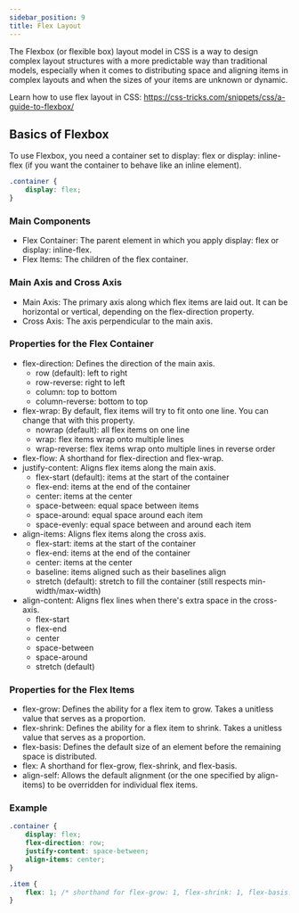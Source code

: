 ```yaml
---
sidebar_position: 9
title: Flex Layout
---
```


The Flexbox (or flexible box) layout model in CSS is a way to design complex layout structures with a more predictable
way than traditional models, especially when it comes to distributing space and aligning items in complex layouts and
when the sizes of your items are unknown or dynamic.

Learn how to use flex layout in CSS: https://css-tricks.com/snippets/css/a-guide-to-flexbox/

## Basics of Flexbox

To use Flexbox, you need a container set to display: flex or display: inline-flex (if you want the container to behave
like an inline element).

```css
.container {
    display: flex;
}
```

### Main Components

+ Flex Container: The parent element in which you apply display: flex or display: inline-flex.
+ Flex Items: The children of the flex container.

### Main Axis and Cross Axis

+ Main Axis: The primary axis along which flex items are laid out. It can be horizontal or vertical, depending on the
  flex-direction property.
+ Cross Axis: The axis perpendicular to the main axis.

### Properties for the Flex Container

+ flex-direction: Defines the direction of the main axis.
  + row (default): left to right
  + row-reverse: right to left
  + column: top to bottom
  + column-reverse: bottom to top
+ flex-wrap: By default, flex items will try to fit onto one line. You can change that with this property.
  + nowrap (default): all flex items on one line
  + wrap: flex items wrap onto multiple lines
  + wrap-reverse: flex items wrap onto multiple lines in reverse order
+ flex-flow: A shorthand for flex-direction and flex-wrap.
+ justify-content: Aligns flex items along the main axis.
  + flex-start (default): items at the start of the container
  + flex-end: items at the end of the container
  + center: items at the center
  + space-between: equal space between items
  + space-around: equal space around each item
  + space-evenly: equal space between and around each item
+ align-items: Aligns flex items along the cross axis.
  + flex-start: items at the start of the container
  + flex-end: items at the end of the container
  + center: items at the center
  + baseline: items aligned such as their baselines align
  + stretch (default): stretch to fill the container (still respects min-width/max-width)
+ align-content: Aligns flex lines when there's extra space in the cross-axis.
  + flex-start
  + flex-end
  + center
  + space-between
  + space-around
  + stretch (default)

### Properties for the Flex Items

+ flex-grow: Defines the ability for a flex item to grow. Takes a unitless value that serves as a proportion.
+ flex-shrink: Defines the ability for a flex item to shrink. Takes a unitless value that serves as a proportion.
+ flex-basis: Defines the default size of an element before the remaining space is distributed.
+ flex: A shorthand for flex-grow, flex-shrink, and flex-basis.
+ align-self: Allows the default alignment (or the one specified by align-items) to be overridden for individual flex
  items.

### Example

```css
.container {
    display: flex;
    flex-direction: row;
    justify-content: space-between;
    align-items: center;
}

.item {
    flex: 1; /* shorthand for flex-grow: 1, flex-shrink: 1, flex-basis: 0% */
}
```